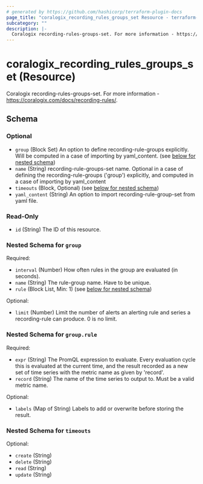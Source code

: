 ```yaml
---
# generated by https://github.com/hashicorp/terraform-plugin-docs
page_title: "coralogix_recording_rules_groups_set Resource - terraform-provider-coralogix"
subcategory: ""
description: |-
  Coralogix recording-rules-groups-set. For more information - https://coralogix.com/docs/recording-rules/.
---
```


# coralogix_recording_rules_groups_set (Resource)

Coralogix recording-rules-groups-set. For more information - https://coralogix.com/docs/recording-rules/.



<!-- schema generated by tfplugindocs -->
## Schema

### Optional

- `group` (Block Set) An option to define recording-rule-groups explicitly. Will be computed in a case of importing by yaml_content. (see [below for nested schema](#nestedblock--group))
- `name` (String) recording-rule-groups-set name. Optional in a case of defining the recording-rule-groups ('group') explicitly, and computed in a case of importing by yaml_content
- `timeouts` (Block, Optional) (see [below for nested schema](#nestedblock--timeouts))
- `yaml_content` (String) An option to import recording-rule-group-set from yaml file.

### Read-Only

- `id` (String) The ID of this resource.

<a id="nestedblock--group"></a>
### Nested Schema for `group`

Required:

- `interval` (Number) How often rules in the group are evaluated (in seconds).
- `name` (String) The rule-group name. Have to be unique.
- `rule` (Block List, Min: 1) (see [below for nested schema](#nestedblock--group--rule))

Optional:

- `limit` (Number) Limit the number of alerts an alerting rule and series a recording-rule can produce. 0 is no limit.

<a id="nestedblock--group--rule"></a>
### Nested Schema for `group.rule`

Required:

- `expr` (String) The PromQL expression to evaluate. Every evaluation cycle this is evaluated at the current time, and the result recorded as a new set of time series with the metric name as given by 'record'.
- `record` (String) The name of the time series to output to. Must be a valid metric name.

Optional:

- `labels` (Map of String) Labels to add or overwrite before storing the result.



<a id="nestedblock--timeouts"></a>
### Nested Schema for `timeouts`

Optional:

- `create` (String)
- `delete` (String)
- `read` (String)
- `update` (String)


